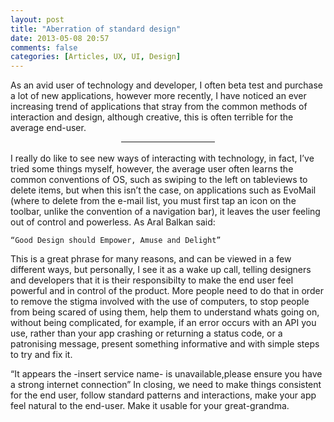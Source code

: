 ```yaml
---
layout: post
title: "Aberration of standard design"
date: 2013-05-08 20:57
comments: false
categories: [Articles, UX, UI, Design]
---
```

As an avid user of technology and developer, I often beta test and purchase a lot of new applications, however more recently, I have noticed an ever increasing trend of applications that stray from the common methods of interaction and design, although creative, this is often terrible for the average end-user.

<hr style="width:150px; margin: 0 auto;" />
<br />
I really do like to see new ways of interacting with technology, in fact, I’ve tried some things myself, however, the average user often learns the common conventions of OS, such as swiping to the left on tableviews to delete items, but when this isn’t the case, on applications such as EvoMail (where to delete from the e-mail list, you must first tap an icon on the toolbar, unlike the convention of a navigation bar), it leaves the user feeling out of control and powerless. As Aral Balkan said: 


    “Good Design should Empower, Amuse and Delight”


This is a great phrase for many reasons, and can be viewed in a few different ways, but personally, I see it as a wake up call, telling designers and developers that it is their responsibilty to make the end user feel powerful and in control of the product. More people need to do that in order to remove the stigma involved with the use of computers, to stop people from being scared of using them, help them to understand whats going on, without being complicated, for example, if an error occurs with an API you use, rather than your app crashing or returning a status code, or a patronising message, present something informative and with simple steps to try and fix it.

 “It appears the -insert service name- is unavailable,please ensure you have a strong internet connection”
In closing, we need to make things consistent for the end user, follow standard patterns and interactions, make your app feel natural to the end-user. Make it usable for your great-grandma.